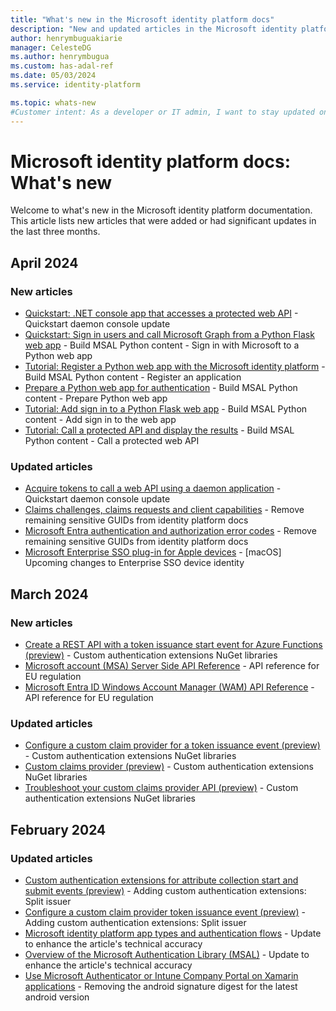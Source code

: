 ```yaml
---
title: "What's new in the Microsoft identity platform docs"
description: "New and updated articles in the Microsoft identity platform documentation."
author: henrymbuguakiarie
manager: CelesteDG
ms.author: henrymbugua
ms.custom: has-adal-ref
ms.date: 05/03/2024
ms.service: identity-platform

ms.topic: whats-new
#Customer intent: As a developer or IT admin, I want to stay updated on the latest changes and additions to the Microsoft identity platform documentation, so that I can ensure that my applications and systems are using the most current and relevant information.
---
```


# Microsoft identity platform docs: What's new

Welcome to what's new in the Microsoft identity platform documentation. This article lists new articles that were added or had significant updates in the last three months.

## April 2024

### New articles

- [Quickstart: .NET console app that accesses a protected web API](quickstart-daemon-dotnet-acquire-token.md) - Quickstart daemon console update
- [Quickstart: Sign in users and call Microsoft Graph from a Python Flask web app](quickstart-web-app-python-flask.md) - Build MSAL Python content - Sign in with Microsoft to a Python web app
- [Tutorial: Register a Python web app with the Microsoft identity platform](tutorial-web-app-python-register-app.md) - Build MSAL Python content - Register an application
- [Prepare a Python web app for authentication](tutorial-web-app-python-prepare-app.md) - Build MSAL Python content - Prepare Python web app
- [Tutorial: Add sign in to a Python Flask web app](tutorial-web-app-python-sign-in-users.md) - Build MSAL Python content - Add sign in to the web app
- [Tutorial: Call a protected API and display the results](tutorial-web-app-python-call-api.md) - Build MSAL Python content - Call a protected web API

### Updated articles

- [Acquire tokens to call a web API using a daemon application](scenario-daemon-acquire-token.md) - Quickstart daemon console update
- [Claims challenges, claims requests and client capabilities](claims-challenge.md) - Remove remaining sensitive GUIDs from identity platform docs
- [Microsoft Entra authentication and authorization error codes](reference-error-codes.md) - Remove remaining sensitive GUIDs from identity platform docs
- [Microsoft Enterprise SSO plug-in for Apple devices](apple-sso-plugin.md) - [macOS] Upcoming changes to Enterprise SSO device identity

## March 2024

### New articles

- [Create a REST API with a token issuance start event for Azure Functions (preview)](custom-extension-tokenissuancestart-setup.md) - Custom authentication extensions NuGet libraries
- [Microsoft account (MSA) Server Side API Reference](reference-msa-server-side-api.md) - API reference for EU regulation
- [Microsoft Entra ID Windows Account Manager (WAM) API Reference](reference-entra-id-wam-api.md) - API reference for EU regulation

### Updated articles

- [Configure a custom claim provider for a token issuance event (preview)](custom-extension-tokenissuancestart-configuration.md) - Custom authentication extensions NuGet libraries
- [Custom claims provider (preview)](custom-claims-provider-overview.md) - Custom authentication extensions NuGet libraries
- [Troubleshoot your custom claims provider API (preview)](custom-extension-troubleshoot.md) - Custom authentication extensions NuGet libraries

## February 2024

### Updated articles

- [Custom authentication extensions for attribute collection start and submit events (preview)](custom-extension-attribute-collection.md) - Adding custom authentication extensions: Split issuer
- [Configure a custom claim provider token issuance event (preview)](custom-extension-get-started.md) - Adding custom authentication extensions: Split issuer
- [Microsoft identity platform app types and authentication flows](authentication-flows-app-scenarios.md) - Update to enhance the article's technical accuracy
- [Overview of the Microsoft Authentication Library (MSAL)](msal-overview.md) - Update to enhance the article's technical accuracy
- [Use Microsoft Authenticator or Intune Company Portal on Xamarin applications](msal-net-use-brokers-with-xamarin-apps.md) - Removing the android signature digest for the latest android version
